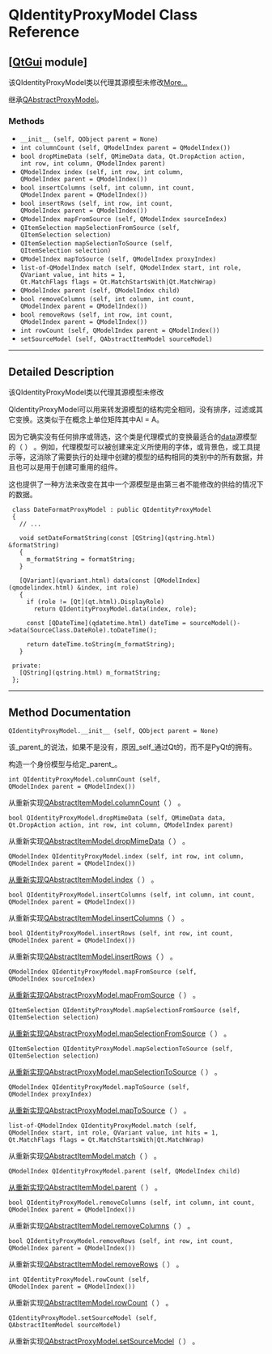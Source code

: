 # QIdentityProxyModel Class Reference

## [[QtGui](index.htm) module]

该QIdentityProxyModel类以代理其源模型未修改[More...](#details)

继承[QAbstractProxyModel](qabstractproxymodel.html)。

### Methods

*   `__init__ (self, QObject parent = None)`
*   `int columnCount (self, QModelIndex parent = QModelIndex())`
*   `bool dropMimeData (self, QMimeData data, Qt.DropAction action, int row, int column, QModelIndex parent)`
*   `QModelIndex index (self, int row, int column, QModelIndex parent = QModelIndex())`
*   `bool insertColumns (self, int column, int count, QModelIndex parent = QModelIndex())`
*   `bool insertRows (self, int row, int count, QModelIndex parent = QModelIndex())`
*   `QModelIndex mapFromSource (self, QModelIndex sourceIndex)`
*   `QItemSelection mapSelectionFromSource (self, QItemSelection selection)`
*   `QItemSelection mapSelectionToSource (self, QItemSelection selection)`
*   `QModelIndex mapToSource (self, QModelIndex proxyIndex)`
*   `list-of-QModelIndex match (self, QModelIndex start, int role, QVariant value, int hits = 1, Qt.MatchFlags flags = Qt.MatchStartsWith|Qt.MatchWrap)`
*   `QModelIndex parent (self, QModelIndex child)`
*   `bool removeColumns (self, int column, int count, QModelIndex parent = QModelIndex())`
*   `bool removeRows (self, int row, int count, QModelIndex parent = QModelIndex())`
*   `int rowCount (self, QModelIndex parent = QModelIndex())`
*   `setSourceModel (self, QAbstractItemModel sourceModel)`

* * *

## Detailed Description

该QIdentityProxyModel类以代理其源模型未修改

QIdentityProxyModel可以用来转发源模型的结构完全相同，没有排序，过滤或其它变换。这类似于在概念上单位矩阵其中AI = A。

因为它确实没有任何排序或筛选，这个类是代理模式的变换最适合的[data](qabstractproxymodel.html#data)源模型的（ ） 。例如，代理模型可以被创建来定义所使用的字体，或背景色，或工具提示等，这消除了需要执行的处理中创建的模型的结构相同的类别中的所有数据，并且也可以是用于创建可重用的组件。

这也提供了一种方法来改变在其中一个源模型是由第三者不能修改的供给的情况下的数据。

```
 class DateFormatProxyModel : public QIdentityProxyModel
 {
   // ...

   void setDateFormatString(const [QString](qstring.html) &formatString)
   {
     m_formatString = formatString;
   }

   [QVariant](qvariant.html) data(const [QModelIndex](qmodelindex.html) &index, int role)
   {
     if (role != [Qt](qt.html).DisplayRole)
       return QIdentityProxyModel.data(index, role);

     const [QDateTime](qdatetime.html) dateTime = sourceModel()->data(SourceClass.DateRole).toDateTime();

     return dateTime.toString(m_formatString);
   }

 private:
   [QString](qstring.html) m_formatString;
 };

```

* * *

## Method Documentation

```
QIdentityProxyModel.__init__ (self, QObject parent = None)
```

该_parent_的说法，如果不是没有，原因_self_通过Qt的，而不是PyQt的拥有。

构造一个身份模型与给定_parent_。

```
int QIdentityProxyModel.columnCount (self, QModelIndex parent = QModelIndex())
```

从重新实现[QAbstractItemModel.columnCount](qabstractitemmodel.html#columnCount)（ ） 。

```
bool QIdentityProxyModel.dropMimeData (self, QMimeData data, Qt.DropAction action, int row, int column, QModelIndex parent)
```

从重新实现[QAbstractItemModel.dropMimeData](qabstractitemmodel.html#dropMimeData)（ ） 。

```
QModelIndex QIdentityProxyModel.index (self, int row, int column, QModelIndex parent = QModelIndex())
```

[](qmodelindex.html)

[从重新实现](qmodelindex.html)[QAbstractItemModel.index](qabstractitemmodel.html#index)（ ） 。

```
bool QIdentityProxyModel.insertColumns (self, int column, int count, QModelIndex parent = QModelIndex())
```

从重新实现[QAbstractItemModel.insertColumns](qabstractitemmodel.html#insertColumns)（ ） 。

```
bool QIdentityProxyModel.insertRows (self, int row, int count, QModelIndex parent = QModelIndex())
```

从重新实现[QAbstractItemModel.insertRows](qabstractitemmodel.html#insertRows)（ ） 。

```
QModelIndex QIdentityProxyModel.mapFromSource (self, QModelIndex sourceIndex)
```

[](qmodelindex.html)

[从重新实现](qmodelindex.html)[QAbstractProxyModel.mapFromSource](qabstractproxymodel.html#mapFromSource)（ ） 。

```
QItemSelection QIdentityProxyModel.mapSelectionFromSource (self, QItemSelection selection)
```

[](qitemselection.html)

[从重新实现](qitemselection.html)[QAbstractProxyModel.mapSelectionFromSource](qabstractproxymodel.html#mapSelectionFromSource)（ ） 。

```
QItemSelection QIdentityProxyModel.mapSelectionToSource (self, QItemSelection selection)
```

[](qitemselection.html)

[从重新实现](qitemselection.html)[QAbstractProxyModel.mapSelectionToSource](qabstractproxymodel.html#mapSelectionToSource)（ ） 。

```
QModelIndex QIdentityProxyModel.mapToSource (self, QModelIndex proxyIndex)
```

[](qmodelindex.html)

[从重新实现](qmodelindex.html)[QAbstractProxyModel.mapToSource](qabstractproxymodel.html#mapToSource)（ ） 。

```
list-of-QModelIndex QIdentityProxyModel.match (self, QModelIndex start, int role, QVariant value, int hits = 1, Qt.MatchFlags flags = Qt.MatchStartsWith|Qt.MatchWrap)
```

从重新实现[QAbstractItemModel.match](qabstractitemmodel.html#match)（ ） 。

```
QModelIndex QIdentityProxyModel.parent (self, QModelIndex child)
```

[](qmodelindex.html)

[从重新实现](qmodelindex.html)[QAbstractItemModel.parent](qabstractitemmodel.html#parent)（ ） 。

```
bool QIdentityProxyModel.removeColumns (self, int column, int count, QModelIndex parent = QModelIndex())
```

从重新实现[QAbstractItemModel.removeColumns](qabstractitemmodel.html#removeColumns)（ ） 。

```
bool QIdentityProxyModel.removeRows (self, int row, int count, QModelIndex parent = QModelIndex())
```

从重新实现[QAbstractItemModel.removeRows](qabstractitemmodel.html#removeRows)（ ） 。

```
int QIdentityProxyModel.rowCount (self, QModelIndex parent = QModelIndex())
```

从重新实现[QAbstractItemModel.rowCount](qabstractitemmodel.html#rowCount)（ ） 。

```
QIdentityProxyModel.setSourceModel (self, QAbstractItemModel sourceModel)
```

从重新实现[QAbstractProxyModel.setSourceModel](qabstractproxymodel.html#setSourceModel)（ ） 。